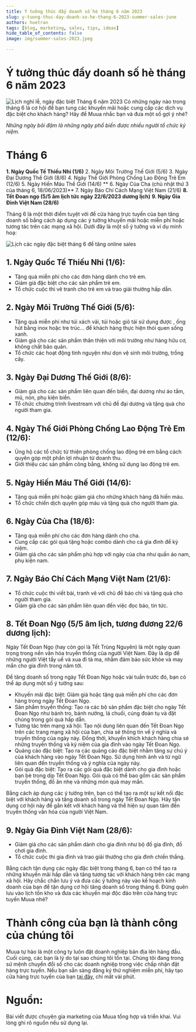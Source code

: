 ```yaml
---
title: Ý tưởng thúc đẩy doanh số hè tháng 6 năm 2023
slug: y-tuong-thuc-day-doanh-so-he-thang-6-2023-summer-sales-june
authors: huetran
tags: [blog, marketing, sales, tips, ideas]
hide_table_of_contents: false
image: img/summer-sales-2023.jpeg

---
```

# Ý tưởng thúc đẩy doanh số hè tháng 6 năm 2023

![Lịch nghỉ lễ, ngày đặc biệt Tháng 6 năm 2023](../static/img/June%202023.jpeg)
Có những ngày nào trong tháng 6 là cơ hội để bạn tung các khuyến mãi hoặc cung cấp các dịch vụ đặc biệt cho khách hàng? Hãy để Muua nhắc bạn và đưa một số gợi ý nhé? 

*Những ngày bôi đậm là những ngày phổ biến được nhiều người tổ chức kỷ niệm.*

# Tháng 6
**1. Ngày Quốc Tế Thiếu Nhi (1/6)**
2. Ngày Môi Trường Thế Giới (5/6)
3. Ngày Đại Dương Thế Giới (8/6)
4. Ngày Thế Giới Phòng Chống Lao Động Trẻ Em (12/6)
5. Ngày Hiến Máu Thế Giới (14/6)
** 6. Ngày Của Cha (chủ nhật thứ 3 của tháng 6, 18/06/2023)**
7. Ngày Báo Chí Cách Mạng Việt Nam (21/6)
**8. Tết Đoan ngọ (5/5 âm lịch tức ngày 22/6/2023 dương lịch)**
**9. Ngày Gia Đình Việt Nam (28/6)**


Tháng 6 là một thời điểm tuyệt vời để cửa hàng trực tuyến của bạn tăng doanh số bằng cách áp dụng các ý tưởng khuyến mãi hoặc miễn phí hoặc tương tác trên các mạng xã hội. Dưới đây là một số ý tưởng và ví dụ minh hoạ:

![Lịch các ngày đặc biệt tháng 6 để tăng online sales](../static/img/lich-thang-6-2023-muua.jpeg)

## 1.  Ngày Quốc Tế Thiếu Nhi (1/6):

-   Tặng quà miễn phí cho các đơn hàng dành cho trẻ em.
-   Giảm giá đặc biệt cho các sản phẩm trẻ em.
-   Tổ chức cuộc thi vẽ tranh cho trẻ em và trao giải thưởng hấp dẫn.

## 2.  Ngày Môi Trường Thế Giới (5/6):
-   Tặng quà miễn phí như túi xách vải, túi hoặc giỏ tái sử dụng được , ống hút bằng inox hoặc tre trúc... để khách hàng thực hiện thói quen sống xanh.
-   Giảm giá cho các sản phẩm thân thiện với môi trường như hàng hữu cơ, không chất bảo quản.
-   Tổ chức các hoạt động tình nguyện như dọn vệ sinh môi trường, trồng cây.

## 3.  Ngày Đại Dương Thế Giới (8/6):
-   Giảm giá cho các sản phẩm liên quan đến biển, đại dương như áo tắm, mũ, nón, phụ kiện biển.
-   Tổ chức chương trình livestream với chủ đề đại dương và tặng quà cho người tham gia.

## 4.  Ngày Thế Giới Phòng Chống Lao Động Trẻ Em (12/6):

-   Ủng hộ các tổ chức từ thiện phòng chống lao động trẻ em bằng cách quyên góp một phần lợi nhuận từ doanh thu.
-   Giới thiệu các sản phẩm công bằng, không sử dụng lao động trẻ em.

## 5.  Ngày Hiến Máu Thế Giới (14/6):

-   Tặng quà miễn phí hoặc giảm giá cho những khách hàng đã hiến máu.
-   Tổ chức chiến dịch quyên góp máu và tặng quà cho người tham gia.

## 6.  Ngày Của Cha (18/6):

-   Tặng quà miễn phí cho các đơn hàng dành cho cha.
-   Cung cấp các gói quà tặng hoặc combo dành cho cả gia đình để kỷ niệm.
-   Giảm giá cho các sản phẩm phù hợp với ngày của cha như quần áo nam, phụ kiện nam.

## 7.  Ngày Báo Chí Cách Mạng Việt Nam (21/6):

-   Tổ chức cuộc thi viết bài, tranh vẽ với chủ đề báo chí và tặng quà cho người tham gia.
-   Giảm giá cho các sản phẩm liên quan đến việc đọc báo, tin tức.

## 8.  Tết Đoan Ngọ (5/5 âm lịch, tương đương 22/6 dương lịch):

Ngày Tết Đoan Ngọ (hay còn gọi là Tết Trùng Nguyên) là một ngày quan trọng trong nền văn hóa truyền thống của người Việt Nam. Đây là dịp để những người Việt tẩy uế và xua đi tà ma, nhằm đảm bảo sức khỏe và may mắn cho gia đình trong năm tới.

Để tăng doanh số trong ngày Tết Đoan Ngọ hoặc vài tuần trước đó, bạn có thể áp dụng một số ý tưởng sau:
- Khuyến mãi đặc biệt: Giảm giá hoặc tặng quà miễn phí cho các đơn hàng trong ngày Tết Đoan Ngọ.
- Sản phẩm truyền thống: Tạo ra các bộ sản phẩm đặc biệt cho ngày Tết Đoan Ngọ như bánh tro, bánh nướng, lá chuối, cúng đoàn tụ và đặt chúng trong gói quà hấp dẫn.
- Tương tác trên mạng xã hội: Tạo nội dung liên quan đến Tết Đoan Ngọ trên các trang mạng xã hội của bạn, chia sẻ thông tin về ý nghĩa và truyền thống của ngày này. Đồng thời, khuyến khích khách hàng chia sẻ những truyền thống và kỷ niệm của gia đình vào ngày Tết Đoan Ngọ.
- Quảng cáo đặc biệt: Tạo ra các quảng cáo đặc biệt nhằm tăng sự chú ý của khách hàng vào ngày Tết Đoan Ngọ. Sử dụng hình ảnh và từ ngữ liên quan đến truyền thống và ý nghĩa của ngày này.
- Gói quà đặc biệt: Tạo ra các gói quà đặc biệt dành cho gia đình hoặc bạn bè trong dịp Tết Đoan Ngọ. Gói quà có thể bao gồm các sản phẩm truyền thống, đồ ăn nhẹ và những món quà may mắn.

Bằng cách áp dụng các ý tưởng trên, bạn có thể tạo ra một sự kết nối đặc biệt với khách hàng và tăng doanh số trong ngày Tết Đoan Ngọ. Hãy tận dụng cơ hội này để gắn kết với khách hàng và thể hiện sự quan tâm đến truyền thống văn hóa của người Việt Nam.

## 9. Ngày Gia Đình Việt Nam (28/6):

-   Giảm giá cho các sản phẩm dành cho gia đình như bộ đồ gia đình, đồ chơi gia đình.
-   Tổ chức cuộc thi gia đình và trao giải thưởng cho gia đình chiến thắng.

Bằng cách tận dụng các ngày đặc biệt trong tháng 6, bạn có thể tạo ra những khuyến mãi hấp dẫn và tăng tương tác với khách hàng trên các mạng xã hội. Hãy chắc chắn lưu ý và đưa các ý tưởng này vào kế hoạch kinh doanh của bạn để tận dụng cơ hội tăng doanh số trong tháng 6. Đừng quên lưu vào lịch tồn kho và đưa các khuyến mại độc đáo trên cửa hàng trực tuyến Muua nhé? 

# Thành công của bạn là thành công của chúng tôi

Muua tự hào là một công ty luôn đặt doanh nghiệp bản địa lên hàng đầu. Cuối cùng, các bạn là lý do tại sao chúng tôi tồn tại. Chúng tôi đang trong sứ mệnh chuyển đổi số cho các doanh nghiệp trong việc chấp nhận đặt hàng trực tuyến. Nếu bạn sẵn sàng đăng ký thử nghiệm miễn phí, hãy tạo cửa hàng trực tuyến của bạn [tại đây](https://muua.com.vn/), chỉ mất vài phút.

# Nguồn: 
Bài viết được chuyên gia marketing của Muua tổng hợp và triển khai. Vui lòng ghi rõ nguồn nếu sử dụng lại.